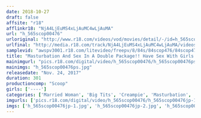 ```yaml
---
date: 2018-10-27
draft: false
affsite: "r18"
afflinkr18: "NjA4LjEuMS4xLjAuMC4wLjAuMA"
url: "h_565scop00476"
urloriginal: "http://www.r18.com/videos/vod/movies/detail/-/id=h_565scop00476"
urlfinal: "http://media.r18.com/track/NjA4LjEuMS4xLjAuMC4wLjAuMA/videos/vod/movies/detail/-/id=h_565scop00476"
samplevid: "awspv3001.r18.com/litevideo/freepv/8/84s/84scop476/84scop476_dmb_w.mp4"
title: "Masturbation And Sex In A Double Package!! Have Sex With Girls Who Just Finished A Round Of Masturbation! 50 Girls/300 Minutes BEST"
mainimgurl: "pics.r18.com/digital/video/h_565scop00476/h_565scop00476ps.jpg"
mainimgs: "h_565scop00476ps.jpg"
releasedate: "Nov. 24, 2017"
duration: 301
productioncomp: "Scoop"
girls: ['----']
categories: ['Married Woman', 'Big Tits', 'Creampie', 'Masturbation', 'Compilation', 'Over 4 Hours', 'Hi-Def']
imgurls: ['pics.r18.com/digital/video/h_565scop00476/h_565scop00476jp-1.jpg', 'pics.r18.com/digital/video/h_565scop00476/h_565scop00476jp-2.jpg', 'pics.r18.com/digital/video/h_565scop00476/h_565scop00476jp-3.jpg', 'pics.r18.com/digital/video/h_565scop00476/h_565scop00476jp-4.jpg', 'pics.r18.com/digital/video/h_565scop00476/h_565scop00476jp-5.jpg', 'pics.r18.com/digital/video/h_565scop00476/h_565scop00476jp-6.jpg', 'pics.r18.com/digital/video/h_565scop00476/h_565scop00476jp-7.jpg', 'pics.r18.com/digital/video/h_565scop00476/h_565scop00476jp-8.jpg', 'pics.r18.com/digital/video/h_565scop00476/h_565scop00476jp-9.jpg', 'pics.r18.com/digital/video/h_565scop00476/h_565scop00476jp-10.jpg', 'pics.r18.com/digital/video/h_565scop00476/h_565scop00476jp-11.jpg', 'pics.r18.com/digital/video/h_565scop00476/h_565scop00476jp-12.jpg', 'pics.r18.com/digital/video/h_565scop00476/h_565scop00476jp-13.jpg', 'pics.r18.com/digital/video/h_565scop00476/h_565scop00476jp-14.jpg', 'pics.r18.com/digital/video/h_565scop00476/h_565scop00476jp-15.jpg', 'pics.r18.com/digital/video/h_565scop00476/h_565scop00476jp-16.jpg', 'pics.r18.com/digital/video/h_565scop00476/h_565scop00476jp-17.jpg', 'pics.r18.com/digital/video/h_565scop00476/h_565scop00476jp-18.jpg', 'pics.r18.com/digital/video/h_565scop00476/h_565scop00476jp-19.jpg', 'pics.r18.com/digital/video/h_565scop00476/h_565scop00476jp-20.jpg']
imgs: ['h_565scop00476jp-1.jpg', 'h_565scop00476jp-2.jpg', 'h_565scop00476jp-3.jpg', 'h_565scop00476jp-4.jpg', 'h_565scop00476jp-5.jpg', 'h_565scop00476jp-6.jpg', 'h_565scop00476jp-7.jpg', 'h_565scop00476jp-8.jpg', 'h_565scop00476jp-9.jpg', 'h_565scop00476jp-10.jpg', 'h_565scop00476jp-11.jpg', 'h_565scop00476jp-12.jpg', 'h_565scop00476jp-13.jpg', 'h_565scop00476jp-14.jpg', 'h_565scop00476jp-15.jpg', 'h_565scop00476jp-16.jpg', 'h_565scop00476jp-17.jpg', 'h_565scop00476jp-18.jpg', 'h_565scop00476jp-19.jpg', 'h_565scop00476jp-20.jpg']
---
```

